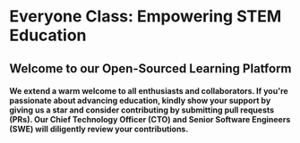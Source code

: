 # Everyone Class: Empowering STEM Education

## Welcome to our Open-Sourced Learning Platform

#### We extend a warm welcome to all enthusiasts and collaborators. If you're passionate about advancing education, kindly show your support by giving us a star and consider contributing by submitting pull requests (PRs). Our Chief Technology Officer (CTO) and Senior Software Engineers (SWE) will diligently review your contributions.
